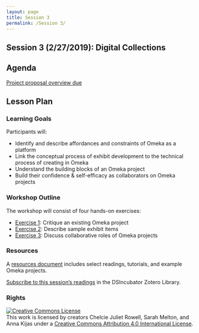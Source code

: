 ```yaml
---
layout: page
title: Session 3
permalink: /Session 3/
---
```

## Session 3 (2/27/2019): Digital Collections

## Agenda
[Project proposal overview due](https://docs.google.com/document/d/1ZPn5Imlo_Q7nqHoQovid_zVovF5bbi5n1qcU9GgP39Y/edit)

## Lesson Plan

### Learning Goals

Participants will:

- Identify and describe affordances and constraints of Omeka as a platform
- Link the conceptual process of exhibit development to the technical process of creating in Omeka
- Understand the building blocks of an Omeka project
- Build their confidence & self-efficacy as collaborators on Omeka projects

### Workshop Outline

The workshop will consist of four hands-on exercises:

- [Exercise 1](exercise-1.md): Critique an existing Omeka project
- [Exercise 2](exercise-2.md): Describe sample exhibit items
- [Exercise 3](exercise-3.md): Discuss collaborative roles of Omeka projects

### Resources

A [resources document](resources.md) includes select readings, tutorials, and example Omeka projects.

[Subscribe to this session’s readings](https://api.zotero.org/groups/354489/items?start=0&limit=25&format=atom&tag=02_Digital_Collections&v=1) in the DSIncubator Zotero Library.

### Rights

<a rel="license" href="http://creativecommons.org/licenses/by/4.0/"><img alt="Creative Commons License" style="border-width:0" src="https://i.creativecommons.org/l/by/4.0/88x31.png" /></a><br />This work is licensed by creators Chelcie Juliet Rowell, Sarah Melton, and Anna Kijas under a <a rel="license" href="http://creativecommons.org/licenses/by/4.0/">Creative Commons Attribution 4.0 International License</a>.
